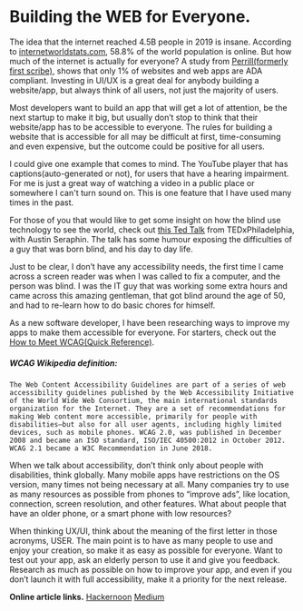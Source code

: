 # Building the WEB for Everyone.

The idea that the internet reached 4.5B people in 2019 is insane. According to [internetworldstats.com](https://internetworldstats.com/stats.htm), 58.8% of the world population is online. But how much of the internet is actually for everyone? A study from [Perrill(formerly first scribe)](https://www.perrill.com/why-accessibility-should-be-a-top-priority-for-every-business-website/), shows that only 1% of websites and web apps are ADA compliant. Investing in UI/UX is a great deal for anybody building a website/app, but always think of all users, not just the majority of users.

Most developers want to build an app that will get a lot of attention, be the next startup to make it big, but usually don’t stop to think that their website/app has to be accessible to everyone. The rules for building a website that is accessible for all may be difficult at first, time-consuming and even expensive, but the outcome could be positive for all users.

I could give one example that comes to mind. The YouTube player that has captions(auto-generated or not), for users that have a hearing impairment. For me is just a great way of watching a video in a public place or somewhere I can't turn sound on. This is one feature that I have used many times in the past.

For those of you that would like to get some insight on how the blind use technology to see the world, check out [this Ted Talk](https://www.youtube.com/watch?v=0EQOZRIA-nA) from TEDxPhiladelphia, with Austin Seraphin. The talk has some humour exposing the difficulties of a guy that was born blind, and his day to day life.

Just to be clear, I don’t have any accessibility needs, the first time I came across a screen reader was when I was called to fix a computer, and the person was blind. I was the IT guy that was working some extra hours and came across this amazing gentleman, that got blind around the age of 50, and had to re-learn how to do basic chores for himself.

As a new software developer, I have been researching ways to improve my apps to make them accessible for everyone. For starters, check out the [How to Meet WCAG(Quick Reference)](https://www.w3.org/WAI/WCAG21/quickref/).

##### WCAG Wikipedia definition:

`The Web Content Accessibility Guidelines are part of a series of web accessibility guidelines published by the Web Accessibility Initiative of the World Wide Web Consortium, the main international standards organization for the Internet. They are a set of recommendations for making Web content more accessible, primarily for people with disabilities—but also for all user agents, including highly limited devices, such as mobile phones. WCAG 2.0, was published in December 2008 and became an ISO standard, ISO/IEC 40500:2012 in October 2012. WCAG 2.1 became a W3C Recommendation in June 2018.`

When we talk about accessibility, don’t think only about people with disabilities, think globally. Many mobile apps have restrictions on the OS version, many times not being necessary at all. Many companies try to use as many resources as possible from phones to “improve ads”, like location, connection, screen resolution, and other features. What about people that have an older phone, or a smart phone with low resources?

When thinking UX/UI, think about the meaning of the first letter in those acronyms, USER. The main point is to have as many people to use and enjoy your creation, so make it as easy as possible for everyone. Want to test out your app, ask an elderly person to use it and give you feedback. Research as much as possible on how to improve your app, and even if you don’t launch it with full accessibility, make it a priority for the next release.

**Online article links.**
[Hackernoon](https://hackernoon.com/building-the-web-for-everyone-rf272a40)
[Medium](https://medium.com/@alissonperes/building-an-internet-for-all-69ed6037bff3)
